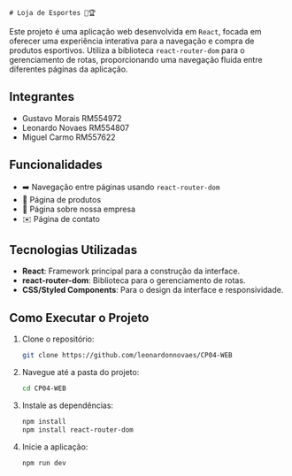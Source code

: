     # Loja de Esportes 🏀🏆

Este projeto é uma aplicação web desenvolvida em `React`, focada em oferecer uma experiência interativa para a navegação e compra de produtos esportivos. Utiliza a biblioteca `react-router-dom` para o gerenciamento de rotas, proporcionando uma navegação fluida entre diferentes páginas da aplicação.

## Integrantes
- Gustavo Morais RM554972
- Leonardo Novaes RM554807
- Miguel Carmo RM557622 


## Funcionalidades

- ➡️ Navegação entre páginas usando `react-router-dom`
- 🛒 Página de produtos
- 📝 Página sobre nossa empresa
- ✉️ Página de contato

## Tecnologias Utilizadas

- **React**: Framework principal para a construção da interface.
- **react-router-dom**: Biblioteca para o gerenciamento de rotas.
- **CSS/Styled Components**: Para o design da interface e responsividade.
  
## Como Executar o Projeto

1. Clone o repositório:
    ```bash
    git clone https://github.com/leonardonnovaes/CP04-WEB
    ```

2. Navegue até a pasta do projeto:
    ```bash
    cd CP04-WEB
    ```

3. Instale as dependências:
    ```bash
    npm install
    npm install react-router-dom
    ```

4. Inicie a aplicação:
    ```bash
    npm run dev
    ```
